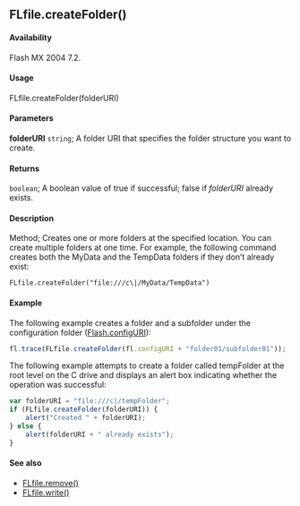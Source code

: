 ## FLfile.createFolder()

#### Availability

Flash MX 2004 7.2.

#### Usage

FLfile.createFolder(folderURI)

#### Parameters

**folderURI** `string`; A folder URI that specifies the folder structure you want to create.

#### Returns

`boolean`; A boolean value of true if successful; false if *folderURI* already exists.

#### Description

Method; Creates one or more folders at the specified location.
You can create multiple folders at one time. For example, the following command creates both the MyData and the TempData folders if they don’t already exist:

`FLfile.createFolder("file:///c\|/MyData/TempData")`

#### Example

The following example creates a folder and a subfolder under the configuration folder ([Flash.configURI](../Flash_object/Flash13.md)):

```javascript
fl.trace(FLfile.createFolder(fl.configURI + "folder01/subfolder01"));
```

The following example attempts to create a folder called tempFolder at the root level on the C drive and displays an alert box indicating whether the operation was successful:

```javascript
var folderURI = "file:///c|/tempFolder";
if (FLfile.createFolder(folderURI)) {
    alert("Created " + folderURI);
} else {
    alert(folderURI + " already exists");
}
```

#### See also

- [FLfile.remove()](../FLfile_object/FLfile12.md)
- [FLfile.write()](../FLfile_object/FLfile15.md)

